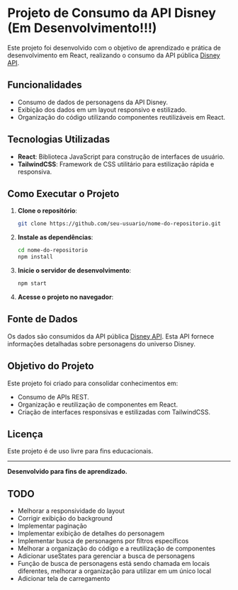 # Projeto de Consumo da API Disney (Em Desenvolvimento!!!)

Este projeto foi desenvolvido com o objetivo de aprendizado e prática de desenvolvimento em React, realizando o consumo da API pública [Disney API](https://disneyapi.dev/).

## Funcionalidades

- Consumo de dados de personagens da API Disney.
- Exibição dos dados em um layout responsivo e estilizado.
- Organização do código utilizando componentes reutilizáveis em React.

## Tecnologias Utilizadas

- **React**: Biblioteca JavaScript para construção de interfaces de usuário.
- **TailwindCSS**: Framework de CSS utilitário para estilização rápida e responsiva.

## Como Executar o Projeto

1. **Clone o repositório**:

   ```bash
   git clone https://github.com/seu-usuario/nome-do-repositorio.git
   ```

2. **Instale as dependências**:

   ```bash
   cd nome-do-repositorio
   npm install
   ```

3. **Inicie o servidor de desenvolvimento**:

   ```bash
   npm start
   ```

4. **Acesse o projeto no navegador**:

## Fonte de Dados

Os dados são consumidos da API pública [Disney API](https://disneyapi.dev/). Esta API fornece informações detalhadas sobre personagens do universo Disney.

## Objetivo do Projeto

Este projeto foi criado para consolidar conhecimentos em:

- Consumo de APIs REST.
- Organização e reutilização de componentes em React.
- Criação de interfaces responsivas e estilizadas com TailwindCSS.

## Licença

Este projeto é de uso livre para fins educacionais.

---

**Desenvolvido para fins de aprendizado.**

## TODO

- Melhorar a responsividade do layout
- Corrigir exibição do background
- Implementar paginação
- Implementar exibição de detalhes do personagem
- Implementar busca de personagens por filtros específicos
- Melhorar a organização do código e a reutilização de componentes
- Adicionar useStates para gerenciar a busca de personagens
- Função de busca de personagens está sendo chamada em locais diferentes, melhorar a organização para utilizar em um único local
- Adicionar tela de carregamento